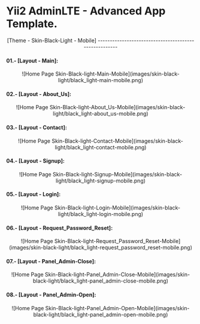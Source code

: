 Yii2 AdminLTE - Advanced App Template.
======================================

<p align= "center">[Theme - Skin-Black-Light - Mobile]
------------------------------------------------------

#### 01.- [Layout - Main]:

<p align= "center">![Home Page Skin-Black-light-Main-Mobile](images/skin-black-light/black_light-main-mobile.png)

#### 02.- [Layout - About_Us]:

<p align = "center">![Home Page Skin-Black-light-About_Us-Mobile](images/skin-black-light/black_light-about_us-mobile.png)

#### 03.- [Layout - Contact]:

<p align = "center">![Home Page Skin-Black-light-Contact-Mobile](images/skin-black-light/black_light-contact-mobile.png)

#### 04.- [Layout - Signup]:

<p align = "center">![Home Page Skin-Black-light-Signup-Mobile](images/skin-black-light/black_light-signup-mobile.png)

#### 05.- [Layout - Login]:

<p align = "center">![Home Page Skin-Black-light-Login-Mobile](images/skin-black-light/black_light-login-mobile.png)

#### 06.- [Layout - Request_Password_Reset]:

<p align = "center">![Home Page Skin-Black-light-Request_Password_Reset-Mobile](images/skin-black-light/black_light-request_password_reset-mobile.png)

#### 07.- [Layout - Panel_Admin-Close]:

<p align = "center">![Home Page Skin-Black-light-Panel_Admin-Close-Mobile](images/skin-black-light/black_light-panel_admin-close-mobile.png)

#### 08.- [Layout - Panel_Admin-Open]:

<p align = "center">![Home Page Skin-Black-light-Panel_Admin-Open-Mobile](images/skin-black-light/black_light-panel_admin-open-mobile.png)
